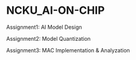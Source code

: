 # NCKU_AI-ON-CHIP

Assignment1: AI Model Design

Assignment2: Model Quantization

Assignment3: MAC Implementation & Analyzation

